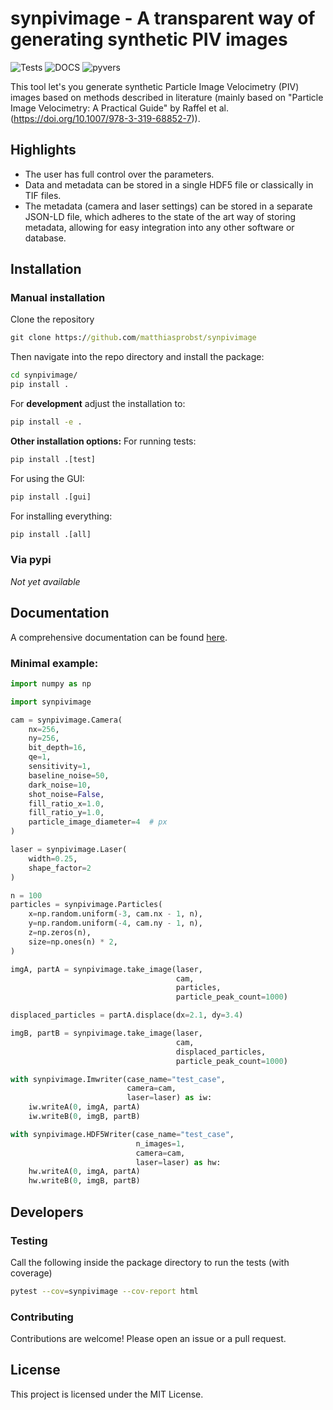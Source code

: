 # synpivimage - A transparent way of generating synthetic PIV images

![Tests](https://github.com/matthiasprobst/synpivimage/actions/workflows/tests.yml/badge.svg)
![DOCS](https://codecov.io/gh/matthiasprobst/synpivimage/branch/dev/graph/badge.svg)
![pyvers](https://img.shields.io/badge/python-3.8%20%7C%203.9%20%7C%203.10%20%7C%203.11%20%7C%203.12-blue)

This tool let's you generate synthetic Particle Image Velocimetry (PIV) images based on methods described in
literature (mainly based on "Particle Image Velocimetry: A Practical Guide" by Raffel et
al. (https://doi.org/10.1007/978-3-319-68852-7)).

## Highlights

- The user has full control over the parameters.
- Data and metadata can be stored in a single HDF5 file or classically in TIF files.
- The metadata (camera and laser settings) can be stored in a separate JSON-LD file, which adheres to the state of the
  art way of storing metadata, allowing for easy integration into any other software or database.

## Installation

### Manual installation

Clone the repository

```cmd
git clone https://github.com/matthiasprobst/synpivimage
```

Then navigate into the repo directory and install the package:

```cmd
cd synpivimage/
pip install .
```

For **development** adjust the installation to:

```cmd
pip install -e .
```

**Other installation options:**
For running tests:
    
```cmd
pip install .[test]
```

For using the GUI:
```cmd
pip install .[gui]
```

For installing everything:
```cmd
pip install .[all]
``` 

### Via pypi

*Not yet available*

## Documentation

A comprehensive documentation can be found [here](https://synpivimage.readthedocs.io/en/latest/).

### Minimal example:

```python
import numpy as np

import synpivimage

cam = synpivimage.Camera(
    nx=256,
    ny=256,
    bit_depth=16,
    qe=1,
    sensitivity=1,
    baseline_noise=50,
    dark_noise=10,
    shot_noise=False,
    fill_ratio_x=1.0,
    fill_ratio_y=1.0,
    particle_image_diameter=4  # px
)

laser = synpivimage.Laser(
    width=0.25,
    shape_factor=2
)

n = 100
particles = synpivimage.Particles(
    x=np.random.uniform(-3, cam.nx - 1, n),
    y=np.random.uniform(-4, cam.ny - 1, n),
    z=np.zeros(n),
    size=np.ones(n) * 2,
)

imgA, partA = synpivimage.take_image(laser,
                                     cam,
                                     particles,
                                     particle_peak_count=1000)

displaced_particles = partA.displace(dx=2.1, dy=3.4)

imgB, partB = synpivimage.take_image(laser,
                                     cam,
                                     displaced_particles,
                                     particle_peak_count=1000)

with synpivimage.Imwriter(case_name="test_case",
                          camera=cam,
                          laser=laser) as iw:
    iw.writeA(0, imgA, partA)
    iw.writeB(0, imgB, partB)

with synpivimage.HDF5Writer(case_name="test_case",
                            n_images=1,
                            camera=cam,
                            laser=laser) as hw:
    hw.writeA(0, imgA, partA)
    hw.writeB(0, imgB, partB)
```

## Developers

### Testing

Call the following inside the package directory to run the tests (with coverage)

```bash
pytest --cov=synpivimage --cov-report html
```

### Contributing

Contributions are welcome! Please open an issue or a pull request.

## License

This project is licensed under the MIT License.